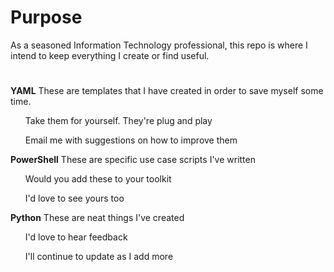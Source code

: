 # Purpose
As a seasoned Information Technology professional, this repo is where I intend to keep everything I create or find useful. 
#
**YAML**
These are templates that I have created in order to save myself some time. 
<ul>Take them for yourself. They're plug and play</ul>
<ul>Email me with suggestions on how to improve them</ul>

**PowerShell**
These are specific use case scripts I've written
<ul>Would you add these to your toolkit</ul>
<ul>I'd love to see yours too</ul>

**Python**
These are neat things I've created
<ul>I'd love to hear feedback</ul>
<ul>I'll continue to update as I add more</ul>
